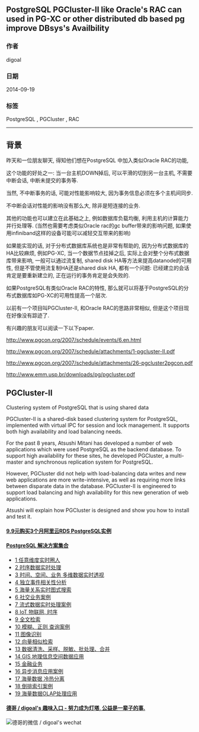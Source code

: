 ## PostgreSQL PGCluster-II like Oracle's RAC can used in PG-XC or other distributed db based pg improve DBsys's Availbility  
                               
### 作者              
digoal              
              
### 日期               
2014-09-19          
                
### 标签              
PostgreSQL , PGCluster , RAC    
                          
----                          
                           
## 背景           
昨天和一位朋友聊天, 得知他们想在PostgreSQL 中加入类似Oracle RAC的功能,   
  
这个功能的好处之一: 当一台主机DOWN掉后, 可以平滑的切到另一台主机, 不需要中断会话, 中断未提交的事务等.   
  
当然, 不中断事务的话, 可能对性能影响较大, 因为事务信息必须在多个主机间同步.  
  
不中断会话对性能的影响没有那么大, 除非是短连接的业务.  
  
其他的功能也可以建立在此基础之上, 例如数据库负载均衡, 利用主机的计算能力并行处理等. (当然也需要考虑类似Oracle rac的gc buffer带来的影响问题, 如果使用infiniband这样的设备可能可以减轻交互带来的影响)  
  
如果能实现的话, 对于分布式数据库系统也是非常有帮助的, 因为分布式数据库的HA比较麻烦, 例如PG-XC, 当一个数据节点挂掉之后, 实际上会对整个分布式数据库带来影响, 一般可以通过流复制, shared disk HA等方法来提高datanode的可用性, 但是不管使用流复制HA还是shared disk HA, 都有一个问题: 已经建立的会话肯定是要重新建立的, 正在运行的事务肯定是会失败的.  
  
如果PostgreSQL有类似Oracle RAC的特性, 那么就可以将基于PostgreSQL的分布式数据库如PG-XC的可用性提高一个层次.  
  
以前有一个项目叫PGCluster-II, 和Oracle RAC的思路非常相似, 但是这个项目现在好像没有踪迹了.  
  
有兴趣的朋友可以阅读一下以下paper.  
  
http://www.pgcon.org/2007/schedule/events/6.en.html  
  
http://www.pgcon.org/2007/schedule/attachments/1-pgcluster-II.pdf  
  
http://www.pgcon.org/2007/schedule/attachments/26-pgcluster2pgcon.pdf  
  
http://www.emm.usp.br/downloads/pg/pgcluster.pdf  
  
[<pgcluster-II>](20140919_01_pdf_001.pdf)  
  
[<pgcluster2pgcon>](20140919_01_pdf_002.pdf)  
  
## PGCluster-II  
Clustering system of PostgreSQL that is using shared data  
  
PGCluster-II is a shared-disk based clustering system for PostgreSQL, implemented with virtual IPC for session and lock management. It supports both high availability and load balancing needs.  
  
For the past 8 years, Atsushi Mitani has developed a number of web applications which were used PostgreSQL as the backend database. To support high availability for these sites, he developed PGCluster, a multi-master and synchronous replication system for PostgreSQL.  
  
However, PGCluster did not help with load-balancing data writes and new web applications are more write-intensive, as well as requiring more links between disparate data in the database. PGCluster-II is engineered to support load balancing and high availability for this new generation of web applications.  
  
Atsushi will explain how PGCluster is designed and show you how to install and test it.   
  
  
  
  
  
  
  
  
  
  
  
  
  
  
  
  
  
  
  
  
  
  
  
  
  
  
  
  
  
  
  
  
  
  
  
  
  
  
  
  
  
  
  
  
  
#### [9.9元购买3个月阿里云RDS PostgreSQL实例](https://www.aliyun.com/database/postgresqlactivity "57258f76c37864c6e6d23383d05714ea")
  
  
#### [PostgreSQL 解决方案集合](https://yq.aliyun.com/topic/118 "40cff096e9ed7122c512b35d8561d9c8")
- [1 任意维度实时圈人](https://yq.aliyun.com/topic/118 "40cff096e9ed7122c512b35d8561d9c8")
- [2 时序数据实时处理](https://yq.aliyun.com/topic/118 "40cff096e9ed7122c512b35d8561d9c8")
- [3 时间、空间、业务 多维数据实时透视](https://yq.aliyun.com/topic/118 "40cff096e9ed7122c512b35d8561d9c8")
- [4 独立事件相关性分析](https://yq.aliyun.com/topic/118 "40cff096e9ed7122c512b35d8561d9c8")
- [5 海量关系实时图式搜索](https://yq.aliyun.com/topic/118 "40cff096e9ed7122c512b35d8561d9c8")
- [6 社交业务案例](https://yq.aliyun.com/topic/118 "40cff096e9ed7122c512b35d8561d9c8")
- [7 流式数据实时处理案例](https://yq.aliyun.com/topic/118 "40cff096e9ed7122c512b35d8561d9c8")
- [8 IoT 物联网, 时序](https://yq.aliyun.com/topic/118 "40cff096e9ed7122c512b35d8561d9c8")
- [9 全文检索](https://yq.aliyun.com/topic/118 "40cff096e9ed7122c512b35d8561d9c8")
- [10 模糊、正则 查询案例](https://yq.aliyun.com/topic/118 "40cff096e9ed7122c512b35d8561d9c8")
- [11 图像识别](https://yq.aliyun.com/topic/118 "40cff096e9ed7122c512b35d8561d9c8")
- [12 向量相似检索](https://yq.aliyun.com/topic/118 "40cff096e9ed7122c512b35d8561d9c8")
- [13 数据清洗、采样、脱敏、批处理、合并](https://yq.aliyun.com/topic/118 "40cff096e9ed7122c512b35d8561d9c8")
- [14 GIS 地理信息空间数据应用](https://yq.aliyun.com/topic/118 "40cff096e9ed7122c512b35d8561d9c8")
- [15 金融业务](https://yq.aliyun.com/topic/118 "40cff096e9ed7122c512b35d8561d9c8")
- [16 异步消息应用案例](https://yq.aliyun.com/topic/118 "40cff096e9ed7122c512b35d8561d9c8")
- [17 海量数据 冷热分离](https://yq.aliyun.com/topic/118 "40cff096e9ed7122c512b35d8561d9c8")
- [18 倒排索引案例](https://yq.aliyun.com/topic/118 "40cff096e9ed7122c512b35d8561d9c8")
- [19 海量数据OLAP处理应用](https://yq.aliyun.com/topic/118 "40cff096e9ed7122c512b35d8561d9c8")
  
  
#### [德哥 / digoal's 趣味入口 - 努力成为灯塔, 公益是一辈子的事.](https://github.com/digoal/blog/blob/master/README.md "22709685feb7cab07d30f30387f0a9ae")
  
  
![德哥的微信 / digoal's wechat](../pic/digoal_weixin.jpg "f7ad92eeba24523fd47a6e1a0e691b59")
  
